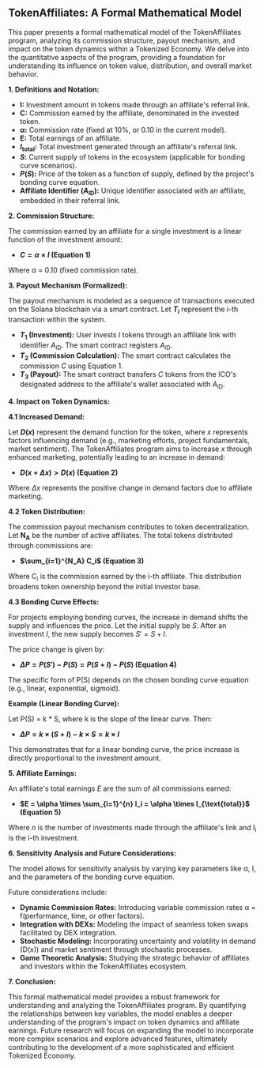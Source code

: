 ## TokenAffiliates: A Formal Mathematical Model

This paper presents a formal mathematical model of the TokenAffiliates program, analyzing its commission structure, payout mechanism, and impact on the token dynamics within a Tokenized Economy. We delve into the quantitative aspects of the program, providing a foundation for understanding its influence on token value, distribution, and overall market behavior.

**1. Definitions and Notation:**

* **I:** Investment amount in tokens made through an affiliate's referral link.
* **C:** Commission earned by the affiliate, denominated in the invested token.
* **α:** Commission rate (fixed at 10%, or 0.10 in the current model).
* **E:** Total earnings of an affiliate.
* **$I_{\text{total}}$:** Total investment generated through an affiliate's referral link.
* **$S$:** Current supply of tokens in the ecosystem (applicable for bonding curve scenarios).
* **$P(S)$:** Price of the token as a function of supply, defined by the project's bonding curve equation.
* **Affiliate Identifier ($A_{\text{ID}}$):** Unique identifier associated with an affiliate, embedded in their referral link.

**2. Commission Structure:**

The commission earned by an affiliate for a single investment is a linear function of the investment amount:

* **$C = \alpha \times I$ (Equation 1)**

Where α = 0.10 (fixed commission rate).

**3. Payout Mechanism (Formalized):**

The payout mechanism is modeled as a sequence of transactions executed on the Solana blockchain via a smart contract. Let **$T_i$** represent the i-th transaction within the system.

* **$T_1$ (Investment):** User invests $I$ tokens through an affiliate link with identifier $A_{\text{ID}}$. The smart contract registers $A_{\text{ID}}$.
* **$T_2$ (Commission Calculation):** The smart contract calculates the commission $C$ using Equation 1.
* **$T_3$ (Payout):** The smart contract transfers $C$ tokens from the ICO's designated address to the affiliate's wallet associated with $A_{\text{ID}}$.

**4. Impact on Token Dynamics:**

**4.1 Increased Demand:**

Let **$D(x)$** represent the demand function for the token, where $x$ represents factors influencing demand (e.g., marketing efforts, project fundamentals, market sentiment). The TokenAffiliates program aims to increase $x$ through enhanced marketing, potentially leading to an increase in demand:

* **$D(x + \Delta x) > D(x)$ (Equation 2)**

Where $\Delta x$ represents the positive change in demand factors due to affiliate marketing.

**4.2 Token Distribution:**

The commission payout mechanism contributes to token decentralization. Let **N<sub>A</sub>** be the number of active affiliates. The total tokens distributed through commissions are:

* **$\sum_{i=1}^{N_A} C_i$ (Equation 3)**

Where C<sub>i</sub> is the commission earned by the i-th affiliate. This distribution broadens token ownership beyond the initial investor base.

**4.3 Bonding Curve Effects:**

For projects employing bonding curves, the increase in demand shifts the supply and influences the price. Let the initial supply be $S$. After an investment $I$, the new supply becomes $S' = S + I$.

The price change is given by:

* **$\Delta P = P(S') - P(S) = P(S + I) - P(S)$ (Equation 4)**

The specific form of P(S) depends on the chosen bonding curve equation (e.g., linear, exponential, sigmoid).

**Example (Linear Bonding Curve):**

Let P(S) = k * S, where k is the slope of the linear curve. Then:

* **$\Delta P = k \times (S + I) - k \times S = k \times I$**

This demonstrates that for a linear bonding curve, the price increase is directly proportional to the investment amount.

**5. Affiliate Earnings:**

An affiliate's total earnings *E* are the sum of all commissions earned:

* **$E = \alpha \times \sum_{i=1}^{n} I_i = \alpha \times I_{\text{total}}$ (Equation 5)**

Where *n* is the number of investments made through the affiliate's link and I<sub>i</sub> is the i-th investment.

**6. Sensitivity Analysis and Future Considerations:**

The model allows for sensitivity analysis by varying key parameters like α, I, and the parameters of the bonding curve equation.

Future considerations include:

* **Dynamic Commission Rates:** Introducing variable commission rates α = f(performance, time, or other factors).
* **Integration with DEXs:** Modeling the impact of seamless token swaps facilitated by DEX integration.
* **Stochastic Modeling:** Incorporating uncertainty and volatility in demand (D(x)) and market sentiment through stochastic processes.
* **Game Theoretic Analysis:** Studying the strategic behavior of affiliates and investors within the TokenAffiliates ecosystem.

**7. Conclusion:**

This formal mathematical model provides a robust framework for understanding and analyzing the TokenAffiliates program. By quantifying the relationships between key variables, the model enables a deeper understanding of the program's impact on token dynamics and affiliate earnings. Future research will focus on expanding the model to incorporate more complex scenarios and explore advanced features, ultimately contributing to the development of a more sophisticated and efficient Tokenized Economy.
